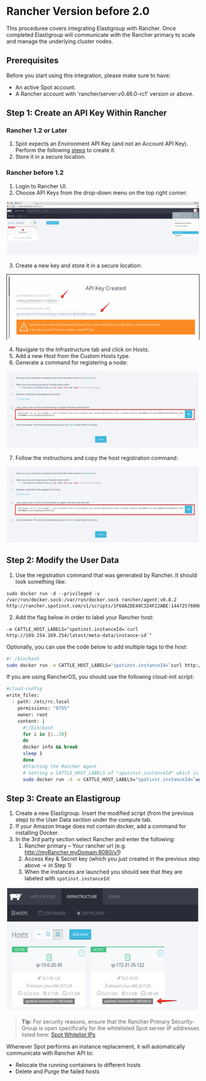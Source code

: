 # Rancher Version before 2.0

This proceduree covers integrating Elastigroup with Rancher. Once completed Elastigroup will communicate with the Rancher primary to scale and manage the underlying cluster nodes.

## Prerequisites

Before you start using this integration, please make sure to have:

- An active Spot account.
- A Rancher account with 'rancher/server:v0.46.0-rc1' version or above.

## Step 1: Create an API Key Within Rancher

### Rancher 1.2 or Later

1. Spot expects an Environment API Key (and not an Account API Key). Perform the following [steps](https://rancher.com/docs/rancher/v1.3/en/api/v2-beta/api-keys/#environment-api-keys) to create it.
2. Store it in a secure location.

### Rancher before 1.2

1. Login to Rancher UI.
2. Choose API Keys from the drop-down menu on the top right corner:

<img src="/elastigroup/_media/rancher-before-20-01.png" />

3. Create a new key and store it in a secure location:

<img src="/elastigroup/_media/rancher-before-20-02.png" />

4. Navigate to the Infrastructure tab and click on Hosts.
5. Add a new Host from the Custom Hosts type.
6. Generate a command for registering a node:

<img src="/elastigroup/_media/rancher-before-20-03.png" />

7. Follow the instructions and copy the host registration command:

<img src="/elastigroup/_media/rancher-before-20-04.png" />

## Step 2: Modify the User Data

1. Use the registration command that was generated by Rancher. It should look something like:

```
sudo docker run -d --privileged -v /var/run/docker.sock:/var/run/docker.sock rancher/agent:v0.8.2 http://rancher.spotinst.com/v1/scripts/1F68A2DE49C324F22ABE:1447257600000:v4W9vNzpG3GYr0mF6o4
```

2. Add the flag below in order to label your Rancher host:

```
-e CATTLE_HOST_LABELS="spotinst.instanceId=`curl http://169.254.169.254/latest/meta-data/instance-id`"
```

Optionally, you can use the code below to add multiple tags to the host:

```bash
#! /bin/bash
sudo docker run -e CATTLE_HOST_LABELS="spotinst.instanceId=`curl http://169.254.169.254/latest/meta-data/instance-id`&tagkey=name&tagkey2=names" -d --privileged -v /var/run/docker.sock:/var/run/docker.sock rancher/agent:v0.8.2 http://rancher.domain.com:8080/v1/scripts/[token]
```

If you are using RancherOS, you should use the following cloud-init script:

```bash
#cloud-config
write_files:
  - path: /etc/rc.local
    permissions: "0755"
    owner: root
    content: |
      #!/bin/bash
      for i in {1..20}
      do
      docker info && break
      sleep 1
      done
      #Starting the Rancher Agent
      # Setting a CATTLE_HOST_LABELS of "spotinst.instanceId" which is REQUIRED for the Spot integration to work.
      sudo docker run -d -e CATTLE_HOST_LABELS="spotinst.instanceId=`wget -qO- http://169.254.169.254/latest/meta-data/instance-id`" --privileged -v /var/run/docker.sock:/var/run/docker.sock rancher/agent:v0.8.2 http://rancher.domain.com:8080/v1/scripts/[token]
```

## Step 3: Create an Elastigroup

1. Create a new Elastigroup. Insert the modified script (from the previous step) to the User Data section under the compute tab.
2. If your Amazon Image does not contain docker, add a command for installing Docker.
3. In the 3rd party section select Rancher and enter the following:
   1. Rancher primary – Your rancher url (e.g. http://myRancher.myDomain:8080/v1)
   2. Access Key & Secret key (which you just created in the previous step above -> in Step 1)
   3. When the instances are launched you should see that they are labeled with `spotinst.instanceId`:

<img src="/elastigroup/_media/rancher-before-20-05.png" width="600" height="326" />

> **Tip**: For security reasons, ensure that the Rancher Primary Security-Group is open specifically for the whitelisted Spot server IP addresses listed here: [Spot Whitelist IPs](administration/api/whitelist-ips)

Whenever Spot performs an instance replacement, it will automatically communicate with Rancher API to:

- Relocate the running containers to different hosts
- Delete and Purge the failed hosts
